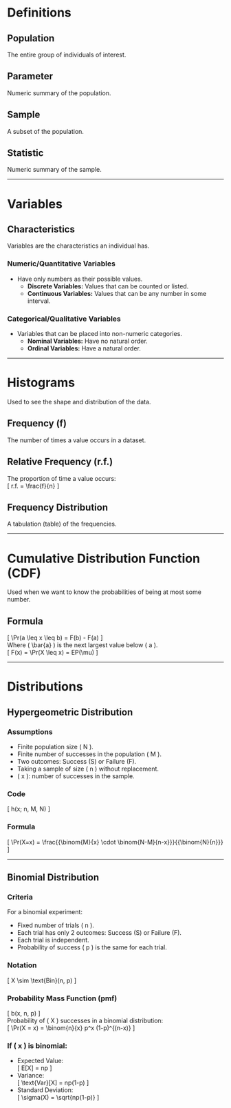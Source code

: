 # Definitions

## Population
The entire group of individuals of interest.

## Parameter
Numeric summary of the population.

## Sample
A subset of the population.

## Statistic
Numeric summary of the sample.

---

# Variables

## Characteristics
Variables are the characteristics an individual has.

### Numeric/Quantitative Variables
- Have only numbers as their possible values.
  - **Discrete Variables:** Values that can be counted or listed.
  - **Continuous Variables:** Values that can be any number in some interval.

### Categorical/Qualitative Variables
- Variables that can be placed into non-numeric categories.
  - **Nominal Variables:** Have no natural order.
  - **Ordinal Variables:** Have a natural order.

---

# Histograms
Used to see the shape and distribution of the data.

## Frequency (f)
The number of times a value occurs in a dataset.

## Relative Frequency (r.f.)
The proportion of time a value occurs:  
\[ r.f. = \frac{f}{n} \]

## Frequency Distribution
A tabulation (table) of the frequencies.

---

# Cumulative Distribution Function (CDF)
Used when we want to know the probabilities of being at most some number.

## Formula
\[ \Pr(a \leq x \leq b) = F(b) - F(a) \]  
Where \( \bar{a} \) is the next largest value below \( a \).  
\[ F(x) = \Pr(X \leq x) = EP(\mu) \]

---

# Distributions

## Hypergeometric Distribution
### Assumptions
- Finite population size \( N \).
- Finite number of successes in the population \( M \).
- Two outcomes: Success (S) or Failure (F).
- Taking a sample of size \( n \) without replacement.
- \( x \): number of successes in the sample.

### Code
\[ h(x; n, M, N) \]

### Formula
\[ \Pr(X=x) = \frac{{\binom{M}{x} \cdot \binom{N-M}{n-x}}}{{\binom{N}{n}}} \]

---

## Binomial Distribution
### Criteria
For a binomial experiment:
- Fixed number of trials \( n \).
- Each trial has only 2 outcomes: Success (S) or Failure (F).
- Each trial is independent.
- Probability of success \( p \) is the same for each trial.

### Notation
\[ X \sim \text{Bin}(n, p) \]

### Probability Mass Function (pmf)
\[ b(x, n, p) \]  
Probability of \( X \) successes in a binomial distribution:  
\[ \Pr(X = x) = \binom{n}{x} p^x (1-p)^{(n-x)} \]

### If \( x \) is binomial:
- Expected Value:  
\[ E[X] = np \]
- Variance:  
\[ \text{Var}[X] = np(1-p) \]
- Standard Deviation:  
\[ \sigma(X) = \sqrt{np(1-p)} \]
